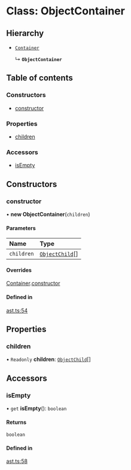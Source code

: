 # Class: ObjectContainer

## Hierarchy

- [`Container`](container.md)

  ↳ **`ObjectContainer`**

## Table of contents

### Constructors

- [constructor](objectcontainer.md#constructor)

### Properties

- [children](objectcontainer.md#children)

### Accessors

- [isEmpty](objectcontainer.md#isempty)

## Constructors

### constructor

• **new ObjectContainer**(`children`)

#### Parameters

| Name | Type |
| :------ | :------ |
| `children` | [`ObjectChild`](objectchild.md)[] |

#### Overrides

[Container](container.md).[constructor](container.md#constructor)

#### Defined in

[ast.ts:54](https://github.com/k8ts/hydrographer/blob/main/src/ast.ts#L54)

## Properties

### children

• `Readonly` **children**: [`ObjectChild`](objectchild.md)[]

## Accessors

### isEmpty

• `get` **isEmpty**(): `boolean`

#### Returns

`boolean`

#### Defined in

[ast.ts:58](https://github.com/k8ts/hydrographer/blob/main/src/ast.ts#L58)
